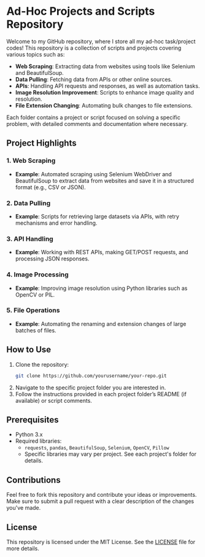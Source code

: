 # Ad-Hoc Projects and Scripts Repository

Welcome to my GitHub repository, where I store all my ad-hoc task/project codes! This repository is a collection of scripts and projects covering various topics such as:

- **Web Scraping**: Extracting data from websites using tools like Selenium and BeautifulSoup.
- **Data Pulling**: Fetching data from APIs or other online sources.
- **APIs**: Handling API requests and responses, as well as automation tasks.
- **Image Resolution Improvement**: Scripts to enhance image quality and resolution.
- **File Extension Changing**: Automating bulk changes to file extensions.

Each folder contains a project or script focused on solving a specific problem, with detailed comments and documentation where necessary.

## Project Highlights

### 1. Web Scraping
- **Example**: Automated scraping using Selenium WebDriver and BeautifulSoup to extract data from websites and save it in a structured format (e.g., CSV or JSON).
  
### 2. Data Pulling
- **Example**: Scripts for retrieving large datasets via APIs, with retry mechanisms and error handling.

### 3. API Handling
- **Example**: Working with REST APIs, making GET/POST requests, and processing JSON responses.

### 4. Image Processing
- **Example**: Improving image resolution using Python libraries such as OpenCV or PIL.

### 5. File Operations
- **Example**: Automating the renaming and extension changes of large batches of files.

## How to Use

1. Clone the repository:
   ```bash
   git clone https://github.com/yourusername/your-repo.git
   ```
2. Navigate to the specific project folder you are interested in.
3. Follow the instructions provided in each project folder’s README (if available) or script comments.

## Prerequisites

- Python 3.x
- Required libraries:
  - `requests`, `pandas`, `BeautifulSoup`, `Selenium`, `OpenCV`, `Pillow`
  - Specific libraries may vary per project. See each project's folder for details.

## Contributions

Feel free to fork this repository and contribute your ideas or improvements. Make sure to submit a pull request with a clear description of the changes you've made.

## License

This repository is licensed under the MIT License. See the [LICENSE](./LICENSE) file for more details.
